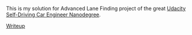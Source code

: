 This is my solution for Advanced Lane Finding project of the great [Udacity Self-Driving Car Engineer Nanodegree](https://www.udacity.com/course/self-driving-car-engineer-nanodegree--nd013).

[Writeup](doc/writeup.md)
